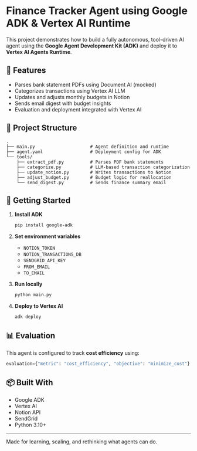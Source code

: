 # Finance Tracker Agent using Google ADK & Vertex AI Runtime

This project demonstrates how to build a fully autonomous, tool-driven AI agent using the **Google Agent Development Kit (ADK)** and deploy it to **Vertex AI Agents Runtime**.

## 🔧 Features

- Parses bank statement PDFs using Document AI (mocked)
- Categorizes transactions using Vertex AI LLM
- Updates and adjusts monthly budgets in Notion
- Sends email digest with budget insights
- Evaluation and deployment integrated with Vertex AI

## 📁 Project Structure

```
.
├── main.py                     # Agent definition and runtime
├── agent.yaml                  # Deployment config for ADK
└── tools/
    ├── extract_pdf.py          # Parses PDF bank statements
    ├── categorize.py           # LLM-based transaction categorization
    ├── update_notion.py        # Writes transactions to Notion
    ├── adjust_budget.py        # Budget logic for reallocation
    └── send_digest.py          # Sends finance summary email
```

## 🚀 Getting Started

1. **Install ADK**
   ```bash
   pip install google-adk
   ```

2. **Set environment variables**
   - `NOTION_TOKEN`
   - `NOTION_TRANSACTIONS_DB`
   - `SENDGRID_API_KEY`
   - `FROM_EMAIL`
   - `TO_EMAIL`

3. **Run locally**
   ```bash
   python main.py
   ```

4. **Deploy to Vertex AI**
   ```bash
   adk deploy
   ```

## 📊 Evaluation

This agent is configured to track **cost efficiency** using:
```python
evaluation={"metric": "cost_efficiency", "objective": "minimize_cost"}
```

## 📦 Built With

- Google ADK
- Vertex AI
- Notion API
- SendGrid
- Python 3.10+

---

Made for learning, scaling, and rethinking what agents can do.

